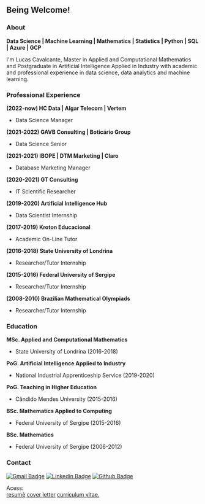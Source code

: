 ## Being Welcome!

### About
**Data Science | Machine Learning | Mathematics | Statistics | Python | SQL | Azure | GCP**

I'm Lucas Cavalcante, Master in Applied and Computational Mathematics and Postgraduate in Artificial Intelligence Applied in Industry with academic and professional experience in data science, data analytics and machine learning.

### Professional Experience
**(2022-now) HC Data | Algar Telecom | Vertem**
* Data Science Manager

**(2021-2022) GAVB Consulting | Boticário Group**
* Data Science Senior

 **(2021-2021) IBOPE | DTM Marketing | Claro**
- Database Marketing Manager

**(2020-2021) GT Consulting**
- IT Scientific Researcher

**(2019-2020) Artificial Intelligence Hub**
- Data Scientist Internship

**(2017-2019) Kroton Educacional**
- Academic On-Line Tutor

**(2016-2018) State University of Londrina**
- Researcher/Tutor Internship

**(2015-2016) Federal University of Sergipe**
- Researcher/Tutor Internship

**(2008-2010) Brazilian Mathematical Olympiads**
 * Researcher/Tutor Internship

### Education
**MSc. Applied and Computational Mathematics**
- State University of Londrina (2016-2018)

**PoG. Artificial Intelligence Applied to Industry**
- National Industrial Apprenticeship Service (2019-2020)

**PoG. Teaching in Higher Education**
- Cândido Mendes University (2015-2016)

**BSc. Mathematics Applied to Computing**
- Federal University of Sergipe (2015-2016)

**BSc. Mathematics** 
- Federal University of Sergipe (2006-2012)


### Contact
[![Gmail Badge](https://img.shields.io/badge/-lidcc87@gmail.com-c14438?style=flat&logo=Gmail&logoColor=white&link=mailto:lidcc87@gmail.com)](mailto:lidcc87@gmail.com) 
[![Linkedin Badge](https://img.shields.io/badge/-https://www.linkedin.com/in/lucascavalcante87/-0072b1?style=flat&logo=Linkedin&logoColor=white&link=https://www.linkedin.com/in/https://www.linkedin.com/in/lucascavalcante87//)](https://www.linkedin.com/in/lucascavalcante87/) [![Github Badge](https://img.shields.io/badge/-lucascavalcante87-grey?style=flat&logo=github&logoColor=white&link=https://github.com/lucascavalcante87/)](https://www.github.com/lucascavalcante87/) 

Acess:  
<a href='https://www.canva.com/design/DAExIW2R6nA/6xptyLIIyWgUyIstvqF9gg/view?utm_content=DAExIW2R6nA&utm_campaign=designshare&utm_medium=link&utm_source=publishsharelink' target=_blank><u>resumè</u></a>
<a href='https://www.canva.com/design/DAExIW2R6nA/6xptyLIIyWgUyIstvqF9gg/view?utm_content=DAExIW2R6nA&utm_campaign=designshare&utm_medium=link&utm_source=publishsharelink' target=_blank><u>cover letter</u></a>
<a href='https://docs.google.com/document/d/1yZofQNNCuqHlNtntjmnQXXL8LKPJd8M9FKE00mpHsH8/edit?usp=sharing' target=_blank><u>curriculum vitae</u>.</a>

